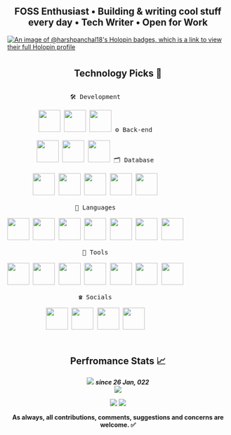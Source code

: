 <!-- <h1 align="center">नमस्ते, I'm Harsh Panchal &#128591;</h1> -->

<p align="center">
<h2 align="center">FOSS Enthusiast • Building & writing cool stuff every day • Tech Writer • Open for Work</h2>
<!--   <a href="https://github.com/HarshPanchal18"><img src="https://readme-typing-svg.herokuapp.com/?lines=Software%20Developer;Always%20learning%20new%20things;Participating%20to%20build%20a%20community%20better&font=Architects+Daughter&center=true&width=780&height=45&color=ff65ce&vCenter=true&size=34"> -->
  </a>
</p>

[![An image of @harshpanchal18's Holopin badges, which is a link to view their full Holopin profile](https://holopin.me/harshpanchal18)](https://holopin.io/@harshpanchal18)

<!--<details><summary><b>Work Stats 🐱‍👤📈</b></summary><br/>-->
#
<h2 align="center">Technology Picks 🧪</h2>
<p style="display: inline-block;" align="center">
  <kbd>
    <kbd>🛠️ Development</kbd>
    <br>
    <br>
    <img width="50px" src="https://github.com/Scar1109/skill-icons/blob/main/icons/AndroidStudio-Light.svg" />
    <img width="50px" src="https://github.com/Scar1109/skill-icons/blob/main/icons/Gradle-Light.svg" />
    <img width="50px" src="https://github.com/Scar1109/skill-icons/blob/main/icons/Idea-Light.svg" />
<!--     <img width="50px" src="https://github.com/Scar1109/skill-icons/blob/main/icons/VSCode-Light.svg" /> -->
  </kbd>

  <kbd>
    <kbd>⚙️ Back-end</kbd>
    <br>
    <br>
    <img width="50px" src="https://github.com/Scar1109/skill-icons/blob/main/icons/Ktor-Light.svg" />
    <img width="50px" src="https://github.com/Scar1109/skill-icons/blob/main/icons/Spring-Light.svg" />
    <img width="50px" src="https://github.com/Scar1109/skill-icons/blob/main/icons/Postman.svg" />
<!--     <img width="50px" src="https://github.com/Scar1109/skill-icons/blob/main/icons/Flask-Light.svg" /> -->
  </kbd>

  <kbd>
    <kbd>🗂️ Database</kbd>
    <br>
    <br>
    <img width="50px" src="https://github.com/Scar1109/skill-icons/blob/main/icons/MySQL-Light.svg" />
    <!--<img width="50px" src="https://github.com/Scar1109/skill-icons/blob/main/icons/SQLite.svg" />-->
    <img width="50px" src="https://github.com/Scar1109/skill-icons/blob/main/icons/Firebase-Light.svg" />
    <img width="50px" src="https://github.com/Scar1109/skill-icons/blob/main/icons/Redis-Light.svg" />
    <img width="50px" src="https://github.com/Scar1109/skill-icons/blob/main/icons/PostgreSQL-Light.svg" />
    <img width="50px" src="https://github.com/Scar1109/skill-icons/blob/main/icons/Supabase-Light.svg" />
  </kbd>
  <br><br>
  <kbd>
    <kbd>🧮 Languages</kbd>
    <br>
    <br>
    <img width="50px" src="https://github.com/Scar1109/skill-icons/blob/main/icons/Kotlin-Light.svg" />
    <img width="50px" src="https://github.com/Scar1109/skill-icons/blob/main/icons/Java-Light.svg" /> 
    <img width="50px" src="https://github.com/Scar1109/skill-icons/blob/main/icons/Bash-Light.svg" /> 
    <img width="50px" src="https://github.com/Scar1109/skill-icons/blob/main/icons/Python-Light.svg" /> 
    <img width="50px" src="https://github.com/Scar1109/skill-icons/blob/main/icons/PHP-Light.svg" /> 
    <img width="50px" src="https://github.com/Scar1109/skill-icons/blob/main/icons/CPP.svg" />
    <img width="50px" src="https://github.com/Scar1109/skill-icons/blob/main/icons/C.svg" />
  </kbd>
  <br><br>
   <kbd>
    <kbd>🧰 Tools</kbd>
      <br><br>
      <img width="50px" src="https://github.com/Scar1109/skill-icons/blob/main/icons/Linux-Light.svg" />
      <img width="50px" src="https://github.com/Scar1109/skill-icons/blob/main/icons/VSCode-Light.svg" />
      <img width="50px" src="https://github.com/Scar1109/skill-icons/blob/main/icons/VIM-Light.svg" />
      <img width="50px" src="https://github.com/Scar1109/skill-icons/blob/main/icons/VisualStudio-Light.svg" />
<!--       <img width="50px" src="https://github.com/Scar1109/skill-icons/blob/main/icons/NeoVim-Light.svg" /> -->
      <img width="50px" src="https://github.com/Scar1109/skill-icons/blob/main/icons/Git.svg" />
<!--       <img width="50px" src="https://github.com/Scar1109/skill-icons/blob/main/icons/Github-Light.svg" /> -->
      <img width="50px" src="https://github.com/Scar1109/skill-icons/blob/main/icons/GithubActions-Light.svg" />
      <img width="50px" src="https://github.com/Scar1109/skill-icons/blob/main/icons/Regex-Light.svg" />
<!--       <img width="50px" src="https://github.com/Scar1109/skill-icons/blob/main/icons/Jenkins-Light.svg" /> -->
  </kbd>
  <br><br>
  <kbd>
    <kbd>☎️ Socials</kbd>
      <br><br>
      <a href="https://stackoverflow.com/users/13305229/harsh-panchal"><img width="50px" src="https://github.com/Scar1109/skill-icons/blob/main/icons/StackOverflow-Light.svg" /></a>
      <a href="https://linkedin.com/in/harshpanchal18"><img width="50px" src="https://github.com/Scar1109/skill-icons/blob/main/icons/LinkedIn.svg" /></a>
      <a href="https://x.com/twitsofharsh"><img width="50px" src="https://github.com/Scar1109/skill-icons/blob/main/icons/Twitter.svg" /></a>
      <a href="https://discordapp.com/users/755683604239220747"><img width="50px" src="https://github.com/Scar1109/skill-icons/blob/main/icons/Discord.svg" /></a>
  </kbd>
  
</p>

#

<div align="center">
<h2>Perfromance Stats 📈</h2>

<a href="https://wakatime.com/@60086e5f-adb2-4a00-ba01-c193121a8406"><img src="https://wakatime.com/badge/user/60086e5f-adb2-4a00-ba01-c193121a8406.svg"/></a> <b><i>since 26 Jan, 022</i></b>
<br>
<img src="https://img.shields.io/stackexchange/stackoverflow/r/13305229?label=Stackoverflow%20Reputation"/>
<!-- <a href="https://leetcode.com/HarshPanchal18/"><img src="https://img.shields.io/badge/dynamic/json?labelColor=black&color=%23ffa116&label=Solved&query=solvedOverTotal&url=https%3A%2F%2Fleetcode-badge.vercel.app%2Fapi%2Fusers%2FHarshPanchal18&logo=leetcode&logoColor=yellow"/></a> 
<br><br>
-->
<img src="https://github-readme-stats.vercel.app/api?username=HarshPanchal18&theme=github_dark&show_icons=true&count_private=true" />
<img src="https://github-readme-streak-stats.herokuapp.com?user=HarshPanchal18&theme=github_dark&date_format=M%20j%5B%2C%20Y%5D&count_private=true"/> <!--(https://git.io/streak-stats)-->

</div>

<p align="center">
  <b>As always, all contributions, comments, suggestions and concerns are welcome. ✅</b>
</p>
